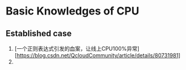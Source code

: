 # 		Basic Knowledges of CPU















## Established case

1. [一个正则表达式引发的血案，让线上CPU100%异常][https://blog.csdn.net/QcloudCommunity/article/details/80731981]
2. 

